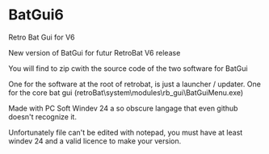 # BatGui6
Retro Bat Gui for V6

New version of BatGui for futur RetroBat V6 release

You will find to zip cwith the source code of the two software for BatGui

One for the software at the root of retrobat, is just a launcher / updater.
One for the core bat gui (retroBat\system\modules\rb_gui\BatGuiMenu.exe)

Made with PC Soft Windev 24 a so obscure langage that even github doesn't recognize it.

Unfortunately file can't be edited with notepad, you must have at least windev 24 and a valid licence to make your version.
